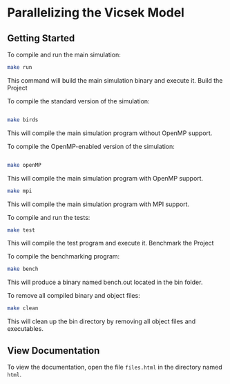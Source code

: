 # Parallelizing the Vicsek Model

## Getting Started
To compile and run the main simulation:

```bash
make run
```
This command will build the main simulation binary and execute it.
Build the Project

To compile the standard version of the simulation:

```bash

make birds
```
This will compile the main simulation program without OpenMP support.

To compile the OpenMP-enabled version of the simulation:

```bash

make openMP
```
This will compile the main simulation program with OpenMP support.


```bash
make mpi
```
This will compile the main simulation program with MPI support.

To compile and run the tests:

```bash
make test
```
This will compile the test program and execute it.
Benchmark the Project

To compile the benchmarking program:

```bash
make bench
```
This will produce a binary named bench.out located in the bin folder.

To remove all compiled binary and object files:
```bash
make clean
```
This will clean up the bin directory by removing all object files and executables.


## View Documentation
To view the documentation, open the file ``files.html`` in the directory named ``html``.
